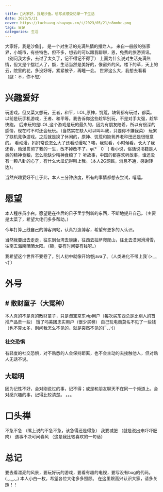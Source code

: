 ```yaml
---

title: 🦈大家好，我是沙鱼。想写点感受记录一下生活
date: 2023/5/21
cover: https://tuchuang.shayuyu.cn/i/2023/05/21/n8mmhc.png
tags: 日记
categories: 生活
---
```




大家好，我是沙鱼🦈。
是一个对生活的充满热情的摆烂人。
来自一般般的张家界，小城市，有些特色，但不多，想去的可以跟我聊聊，恩，免费的旅游资讯。（别问我太多，去过了太久了，记不得记不得了）
上面为什么说对生活充满热情，但又是个摆烂人了，额，生活当然是美好的，像窗外的风，楼下的草，天上的云，院里的花，多没好呀，紧紧被子，再睡一会。
世界这么大，我想去看看（腿：不，你不想）

# 兴趣爱好
 玩游戏，但又菜又想玩，王者，和平，LOL,原神，饥荒，缺氧都有玩过，都菜。
 以前是玩手机游戏，王者、和平等，我告诉你这些趁早别玩，不是对手太强，趁早快跑。
 后来玩的是LOL,这个游戏是玩的最久的，因为有朋友陪着，所以有很深的感情，现在时不时还会玩玩。（当然实在缺人可以叫叫我，只要你不嫌我菜）
 玩累了联机竞争游戏，之后就是换了休闲的，原神、饥荒和缺氧养老种田还是很惬意的。
 看动漫，妈妈常说怎么大了还看动漫呢？唉，我就看，小时候看，长大了我还看，动漫贯彻了我的一生，改不掉改不了。φ(*￣0￣)
 看小说，俗话说书籍是人类的精神食粮，怎么能缺少精神食粮了？
 听故事，中国的都喜欢听故事，谁还没有一颗八卦的心了，有什么大瓜记得叫上我。（本人2G网民，消息不通，感谢转达）。
 
 当然兴趣爱好不止于此，本人三分钟热度，所有的事情都想去尝试，嘻嘻。
# 愿望
本人程序员小白，愿望是在往后的日子里学到新的东西，不断地提升自己。（主要是太菜了，希望大佬们多多帮助。）

今年打算上线自己的博客网站，认真打造博客，希望有更多的人认识。

当然我要出去走走，往东到台湾去康康，往西去拉萨爬爬山，往北去漠河滑滑雪，往南去海南晒晒太阳。（额，要有时间要有钱呀。）

我希望这个世界不要卷了，别人初中就像开始卷java了。（人类进化不带上我`(*>﹏<*)′）


# 外号	
## # 散财童子（大冤种）

本人真的不是真的散财童子，只是淘宝京东vip用户（每次买东西总是比别人的首推产品贵一些）
饿了吗美团忠实用户（很少买劵）
自己玩电商莫名不见了一些钱（也不算太多，别问我怎么不见的，就是突然不见的(‾◡◝)）

### 社交恐惧

有轻度的社交恐惧，对不熟悉的人会保持距离，也不会主动的去接触他人，但对熟人无话不说。

## 大聪明

因为记性不好，会对刚说过的事，记不得；或是和朋友聊天不在同一个频道上。会对感兴趣的事，记得比较清楚。
。。。

# 口头禅

不急不急
（嘴上说的不急不急，该急得还是得急）
我要减肥
（就是说出来吓吓肥肉）
遇事不决可问春风
（这是我比较喜欢的一句话）

# 总记

要去看漂亮的风景，要玩好玩的游戏，要看有趣的电视，要写没有bug的代码。
(◡‿◡)
本人小白一枚，希望各位大佬多多照顾。
在这里跟高兴认识大家，请多关照！！
